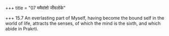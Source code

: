 +++
title = "07 ममैवांशो जीवलोके"

+++
15.7 An everlasting part of Myself, having become the bound self in the
world of life, attracts the senses, of which the mind is the sixth, and
which abide in Prakrti.
